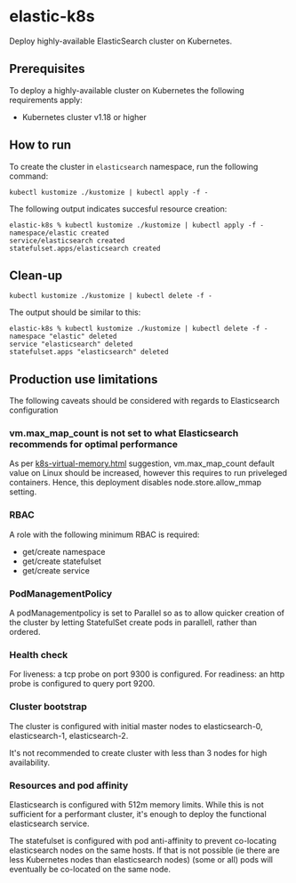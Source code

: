 # elastic-k8s
Deploy highly-available ElasticSearch cluster on Kubernetes.

## Prerequisites
To deploy a highly-available cluster on Kubernetes the following requirements apply:
- Kubernetes cluster v1.18 or higher

## How to run
To create the cluster in `elasticsearch` namespace, run the following command:
```
kubectl kustomize ./kustomize | kubectl apply -f -
```

The following output indicates succesful resource creation:
```
elastic-k8s % kubectl kustomize ./kustomize | kubectl apply -f -
namespace/elastic created
service/elasticsearch created
statefulset.apps/elasticsearch created
```

## Clean-up
```
kubectl kustomize ./kustomize | kubectl delete -f -
```

The output should be similar to this:
```
elastic-k8s % kubectl kustomize ./kustomize | kubectl delete -f -
namespace "elastic" deleted
service "elasticsearch" deleted
statefulset.apps "elasticsearch" deleted
```

## Production use limitations
The following caveats should be considered with regards to Elasticsearch configuration

###  vm.max_map_count is not set to what Elasticsearch recommends for optimal performance
As per [k8s-virtual-memory.html](https://www.elastic.co/guide/en/cloud-on-k8s/current/k8s-virtual-memory.html) suggestion, vm.max_map_count default value on Linux should be increased, however this requires to run priveleged containers.
Hence, this deployment disables node.store.allow_mmap setting.

### RBAC
A role with the following minimum RBAC is required:
- get/create namespace
- get/create statefulset
- get/create service

### PodManagementPolicy
A podManagementpolicy is set to Parallel so as to allow quicker creation of the cluster by letting StatefulSet create pods in parallell, rather than ordered.


### Health check
For liveness: a tcp probe on port 9300 is configured.
For readiness: an http probe is configured to query port 9200.


### Cluster bootstrap
The cluster is configured with initial master nodes to elasticsearch-0, elasticsearch-1, elasticsearch-2.

It's not recommended to create cluster with less than 3 nodes for high availability.

### Resources and pod affinity
Elasticsearch is configured with 512m memory limits.
While this is not sufficient for a performant cluster, it's enough to deploy the functional elasticsearch service.

The statefulset is configured with pod anti-affinity to prevent co-locating elasticsearch nodes on the same hosts. If that is not possible (ie there are less Kubernetes nodes than elasticsearch nodes) (some or all)  pods will eventually be co-located on the same node.

